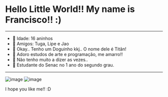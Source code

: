 # Hello Little World!! My name is Francisco!! :)
__________________________________________________________________________________________________________________________
- 💖 Idade: 16 aninhos
- 🌱 Amigos: Tuga, Lipe e Jao
- 🐶 Okay.. Tenho um Doguinho kkj.. O nome dele é Titân!
- 🤔 Adoro estudos de arte e programação, me amarro!!
- 💬 Não tenho muito a dizer as vezes..
- 🦖 Estudante do Senac no 1 ano do segundo grau.
__________________________________________________________________________________________________________________________

![image](https://media.tenor.com/FbTWLMuy8dgAAAAj/lcv-80s-computer.gif) ![image](https://static.wikia.nocookie.net/pizzaria-freddy-fazbear/images/0/0b/Baby_Sprite_Idle.gif/revision/latest?cb=20161011172021&path-prefix=pt-br)


I hope you like me!! :D




